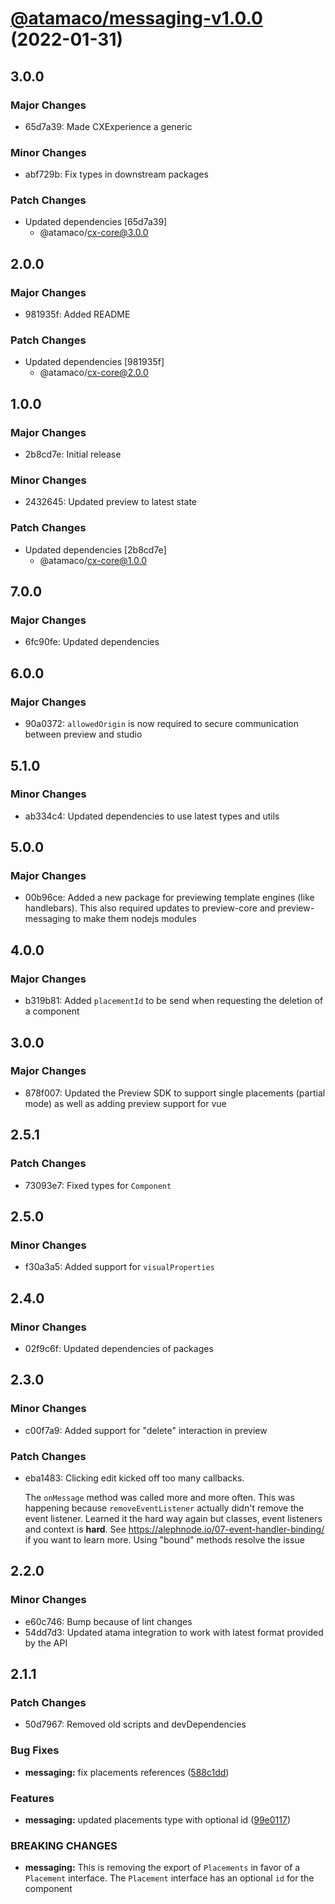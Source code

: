 # [@atamaco/messaging-v1.0.0](https://github.com/atamaco/atama-integrations/compare/@atamaco/messaging-v0.1.1...@atamaco/messaging-v1.0.0) (2022-01-31)

## 3.0.0

### Major Changes

- 65d7a39: Made CXExperience a generic

### Minor Changes

- abf729b: Fix types in downstream packages

### Patch Changes

- Updated dependencies [65d7a39]
  - @atamaco/cx-core@3.0.0

## 2.0.0

### Major Changes

- 981935f: Added README

### Patch Changes

- Updated dependencies [981935f]
  - @atamaco/cx-core@2.0.0

## 1.0.0

### Major Changes

- 2b8cd7e: Initial release

### Minor Changes

- 2432645: Updated preview to latest state

### Patch Changes

- Updated dependencies [2b8cd7e]
  - @atamaco/cx-core@1.0.0

## 7.0.0

### Major Changes

- 6fc90fe: Updated dependencies

## 6.0.0

### Major Changes

- 90a0372: `allowedOrigin` is now required to secure communication between preview and studio

## 5.1.0

### Minor Changes

- ab334c4: Updated dependencies to use latest types and utils

## 5.0.0

### Major Changes

- 00b96ce: Added a new package for previewing template engines (like handlebars). This also required updates to preview-core and preview-messaging to make them nodejs modules

## 4.0.0

### Major Changes

- b319b81: Added `placementId` to be send when requesting the deletion of a component

## 3.0.0

### Major Changes

- 878f007: Updated the Preview SDK to support single placements (partial mode) as well as adding preview support for vue

## 2.5.1

### Patch Changes

- 73093e7: Fixed types for `Component`

## 2.5.0

### Minor Changes

- f30a3a5: Added support for `visualProperties`

## 2.4.0

### Minor Changes

- 02f9c6f: Updated dependencies of packages

## 2.3.0

### Minor Changes

- c00f7a9: Added support for "delete" interaction in preview

### Patch Changes

- eba1483: Clicking edit kicked off too many callbacks.

  The `onMessage` method was called more and more often. This was happening because `removeEventListener` actually didn't remove the event listener. Learned it the hard way again but classes, event listeners and context is **hard**. See https://alephnode.io/07-event-handler-binding/ if you want to learn more.
  Using "bound" methods resolve the issue

## 2.2.0

### Minor Changes

- e60c746: Bump because of lint changes
- 54dd7d3: Updated atama integration to work with latest format provided by the API

## 2.1.1

### Patch Changes

- 50d7967: Removed old scripts and devDependencies

### Bug Fixes

- **messaging:** fix placements references ([588c1dd](https://github.com/atamaco/atama-integrations/commit/588c1dd5a38338cab8fa261dd5242512abb170bd))

### Features

- **messaging:** updated placements type with optional id ([99e0117](https://github.com/atamaco/atama-integrations/commit/99e0117f4269b131f27ed53f466b175503259cf7))

### BREAKING CHANGES

- **messaging:** This is removing the export of `Placements` in
  favor of a `Placement` interface.
  The `Placement` interface has an optional `id` for the component
